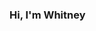 ### Hi, I'm Whitney

<!--
**whitneybroadfoot/whitneybroadfoot** is a ✨ _special_ ✨ repository because its `README.md` (this file) appears on your GitHub profile.

---

I am a solution based web developer

> Living in Denver, CO
> Updating my GitHub profile.

-->
